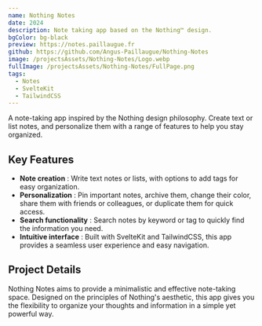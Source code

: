 ```yaml
---
name: Nothing Notes
date: 2024
description: Note taking app based on the Nothing™ design.
bgColor: bg-black
preview: https://notes.paillaugue.fr
github: https://github.com/Angus-Paillaugue/Nothing-Notes
image: /projectsAssets/Nothing-Notes/Logo.webp
fullImage: /projectsAssets/Nothing-Notes/FullPage.png
tags:
  - Notes
  - SvelteKit
  - TailwindCSS
---
```


A note-taking app inspired by the Nothing design philosophy. Create text or list notes, and personalize them with a range of features to help you stay organized.


## Key Features
 - **Note creation** : Write text notes or lists, with options to add tags for easy organization.
 - **Personalization** : Pin important notes, archive them, change their color, share them with friends or colleagues, or duplicate them for quick access.
 - **Search functionality** : Search notes by keyword or tag to quickly find the information you need.
 - **Intuitive interface** : Built with SvelteKit and TailwindCSS, this app provides a seamless user experience and easy navigation.


## Project Details

Nothing Notes aims to provide a minimalistic and effective note-taking space. Designed on the principles of Nothing's aesthetic, this app gives you the flexibility to organize your thoughts and information in a simple yet powerful way.
